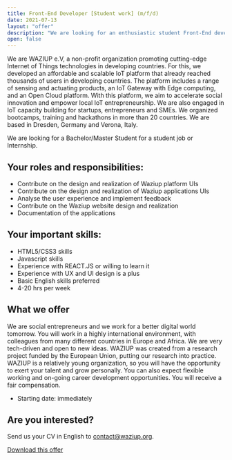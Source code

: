 ```yaml
---
title: Front-End Developer [Student work] (m/f/d)
date: 2021-07-13
layout: "offer"
description: "We are looking for an enthusiastic student Front-End developer!"
open: false
---
```


We are WAZIUP e.V, a non-profit organization promoting cutting-edge Internet of Things technologies in developing countries.
For this, we developed an affordable and scalable IoT platform that already reached thousands of users in developing countries.
The platform includes a range of sensing and actuating products, an IoT Gateway with Edge computing, and an Open Cloud platform.
With this platform, we aim to accelerate social innovation and empower local IoT entrepreneurship.
We are also engaged in IoT capacity building for startups, entrepreneurs and SMEs.
We organized bootcamps, training and hackathons in more than 20 countries. We are based in Dresden, Germany and Verona, Italy.

We are looking for a Bachelor/Master Student for a student job or Internship.

Your roles and responsibilities:
--------------------------------

- Contribute on the design and realization of Waziup platform UIs
- Contribute on the design and realization of Waziup applications UIs
- Analyse the user experience and implement feedback
- Contribute on the Waziup website design and realization
- Documentation of the applications

Your important skills:
----------------------

- HTML5/CSS3 skills
- Javascript skills
- Experience with REACT.JS or willing to learn it
- Experience with UX and UI design is a plus
- Basic English skills preferred
- 4-20 hrs per week

What we offer
-------------

We are social entrepreneurs and we work for a better digital world tomorrow.
You will work in a highly international environment, with colleagues from many different countries in Europe and Africa.
We are very tech-driven and open to new ideas.
WAZIUP was created from a research project funded by the European Union, putting our research into practice.
WAZIUP is a relatively young organization, so you will have the opportunity to exert your talent and grow personally.
You can also expect flexible working and on-going career development opportunities.
You will receive a fair compensation.

- Starting date: immediately

Are you interested?
-------------------

Send us your CV in English to contact@waziup.org.

[Download this offer](../docs/FrontEndDeveloperStudentWork2021.pdf)

